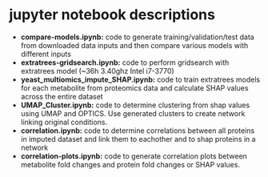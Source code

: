 # jupyter notebook descriptions

+ **compare-models.ipynb:** code to generate training/validation/test data from downloaded data inputs and then compare various models with different inputs
+ **extratrees-gridsearch.ipynb:** code to perform gridsearch with extratrees model (~36h 3.40ghz Intel i7-3770)
+ **yeast_multiomics_impute_SHAP.ipynb:** code to train extratrees models for each metabolite from proteomics data and calculate SHAP values across the entire dataset
+ **UMAP_Cluster.ipynb:** code to determine clustering from shap values using UMAP and OPTICS. Use generated clusters to create network linking original conditions.
+ **correlation.ipynb:** code to determine correlations between all proteins in imputed dataset and link them to eachother and to shap proteins in a network
+ **correlation-plots.ipynb:** code to generate correlation plots between metabolite fold changes and protein fold changes or SHAP values.
